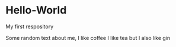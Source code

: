 # Hello-World
My first respository

Some random text about me, I like coffee I like tea but I also like gin
